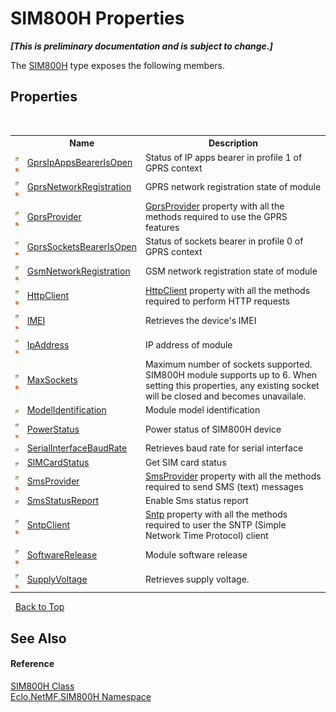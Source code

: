 # SIM800H Properties
 _**\[This is preliminary documentation and is subject to change.\]**_

The <a href="T_Eclo_NetMF_SIM800H_SIM800H">SIM800H</a> type exposes the following members.


## Properties
&nbsp;<table><tr><th></th><th>Name</th><th>Description</th></tr><tr><td>![Public property](media/pubproperty.gif "Public property")![Static member](media/static.gif "Static member")</td><td><a href="P_Eclo_NetMF_SIM800H_SIM800H_GprsIpAppsBearerIsOpen">GprsIpAppsBearerIsOpen</a></td><td>
Status of IP apps bearer in profile 1 of GPRS context</td></tr><tr><td>![Public property](media/pubproperty.gif "Public property")![Static member](media/static.gif "Static member")</td><td><a href="P_Eclo_NetMF_SIM800H_SIM800H_GprsNetworkRegistration">GprsNetworkRegistration</a></td><td>
GPRS network registration state of module</td></tr><tr><td>![Public property](media/pubproperty.gif "Public property")![Static member](media/static.gif "Static member")</td><td><a href="P_Eclo_NetMF_SIM800H_SIM800H_GprsProvider">GprsProvider</a></td><td><a href="P_Eclo_NetMF_SIM800H_SIM800H_GprsProvider">GprsProvider</a> property with all the methods required to use the GPRS features</td></tr><tr><td>![Public property](media/pubproperty.gif "Public property")![Static member](media/static.gif "Static member")</td><td><a href="P_Eclo_NetMF_SIM800H_SIM800H_GprsSocketsBearerIsOpen">GprsSocketsBearerIsOpen</a></td><td>
Status of sockets bearer in profile 0 of GPRS context</td></tr><tr><td>![Public property](media/pubproperty.gif "Public property")![Static member](media/static.gif "Static member")</td><td><a href="P_Eclo_NetMF_SIM800H_SIM800H_GsmNetworkRegistration">GsmNetworkRegistration</a></td><td>
GSM network registration state of module</td></tr><tr><td>![Public property](media/pubproperty.gif "Public property")![Static member](media/static.gif "Static member")</td><td><a href="P_Eclo_NetMF_SIM800H_SIM800H_HttpClient">HttpClient</a></td><td><a href="P_Eclo_NetMF_SIM800H_SIM800H_HttpClient">HttpClient</a> property with all the methods required to perform HTTP requests</td></tr><tr><td>![Public property](media/pubproperty.gif "Public property")![Static member](media/static.gif "Static member")</td><td><a href="P_Eclo_NetMF_SIM800H_SIM800H_IMEI">IMEI</a></td><td>
Retrieves the device's IMEI</td></tr><tr><td>![Public property](media/pubproperty.gif "Public property")![Static member](media/static.gif "Static member")</td><td><a href="P_Eclo_NetMF_SIM800H_SIM800H_IpAddress">IpAddress</a></td><td>
IP address of module</td></tr><tr><td>![Public property](media/pubproperty.gif "Public property")![Static member](media/static.gif "Static member")</td><td><a href="P_Eclo_NetMF_SIM800H_SIM800H_MaxSockets">MaxSockets</a></td><td>
Maximum number of sockets supported. SIM800H module supports up to 6. When setting this properties, any existing socket will be closed and becomes unavailale.</td></tr><tr><td>![Public property](media/pubproperty.gif "Public property")</td><td><a href="P_Eclo_NetMF_SIM800H_SIM800H_ModelIdentification">ModelIdentification</a></td><td>
Module model identification</td></tr><tr><td>![Public property](media/pubproperty.gif "Public property")![Static member](media/static.gif "Static member")</td><td><a href="P_Eclo_NetMF_SIM800H_SIM800H_PowerStatus">PowerStatus</a></td><td>
Power status of SIM800H device</td></tr><tr><td>![Public property](media/pubproperty.gif "Public property")</td><td><a href="P_Eclo_NetMF_SIM800H_SIM800H_SerialInterfaceBaudRate">SerialInterfaceBaudRate</a></td><td>
Retrieves baud rate for serial interface</td></tr><tr><td>![Public property](media/pubproperty.gif "Public property")</td><td><a href="P_Eclo_NetMF_SIM800H_SIM800H_SIMCardStatus">SIMCardStatus</a></td><td>
Get SIM card status</td></tr><tr><td>![Public property](media/pubproperty.gif "Public property")![Static member](media/static.gif "Static member")</td><td><a href="P_Eclo_NetMF_SIM800H_SIM800H_SmsProvider">SmsProvider</a></td><td><a href="P_Eclo_NetMF_SIM800H_SIM800H_SmsProvider">SmsProvider</a> property with all the methods required to send SMS (text) messages</td></tr><tr><td>![Public property](media/pubproperty.gif "Public property")</td><td><a href="P_Eclo_NetMF_SIM800H_SIM800H_SmsStatusReport">SmsStatusReport</a></td><td>
Enable Sms status report</td></tr><tr><td>![Public property](media/pubproperty.gif "Public property")![Static member](media/static.gif "Static member")</td><td><a href="P_Eclo_NetMF_SIM800H_SIM800H_SntpClient">SntpClient</a></td><td><a href="T_Eclo_NetMF_SIM800H_Sntp">Sntp</a> property with all the methods required to user the SNTP (Simple Network Time Protocol) client</td></tr><tr><td>![Public property](media/pubproperty.gif "Public property")![Static member](media/static.gif "Static member")</td><td><a href="P_Eclo_NetMF_SIM800H_SIM800H_SoftwareRelease">SoftwareRelease</a></td><td>
Module software release</td></tr><tr><td>![Public property](media/pubproperty.gif "Public property")![Static member](media/static.gif "Static member")</td><td><a href="P_Eclo_NetMF_SIM800H_SIM800H_SupplyVoltage">SupplyVoltage</a></td><td>
Retrieves supply voltage.</td></tr></table>&nbsp;
<a href="#sim800h-properties">Back to Top</a>

## See Also


#### Reference
<a href="T_Eclo_NetMF_SIM800H_SIM800H">SIM800H Class</a><br /><a href="N_Eclo_NetMF_SIM800H">Eclo.NetMF.SIM800H Namespace</a><br />